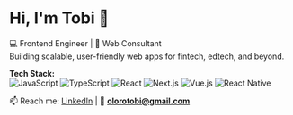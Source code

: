 # Hi, I'm Tobi 👋

💻 Frontend Engineer | 🚀 Web Consultant  
Building scalable, user-friendly web apps for fintech, edtech, and beyond.  

**Tech Stack:**  
![JavaScript](https://img.shields.io/badge/-JavaScript-333?style=flat&logo=javascript) 
![TypeScript](https://img.shields.io/badge/-TypeScript-333?style=flat&logo=typescript) 
![React](https://img.shields.io/badge/-React-333?style=flat&logo=react) 
![Next.js](https://img.shields.io/badge/-Next.js-333?style=flat&logo=next.js) 
![Vue.js](https://img.shields.io/badge/-Vue.js-333?style=flat&logo=vue.js) 
![React Native](https://img.shields.io/badge/-React%20Native-333?style=flat&logo=react)  

📫 Reach me: [LinkedIn](https://www.linkedin.com/in/oluwatobi-oloro-gmnse-429624170/) | 📧 **olorotobi@gmail.com**


